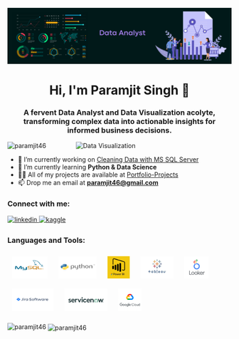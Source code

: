 
![logo](https://github.com/Paramjit46/Paramjit46/blob/main/Data%20Analyst.png)

<h1 align="center">Hi, I'm Paramjit Singh 👋</h1>
<h3 align="center">A fervent Data Analyst and Data Visualization acolyte, transforming complex data into actionable insights for informed business decisions.</h3>

<img align="right" alt="Data Visualization" width="350" src="https://user-images.githubusercontent.com/130072207/233847181-2d0bc9ea-b212-4833-8061-600079dfebc6.gif">


<p align="left"> <img src="https://komarev.com/ghpvc/?username=paramjit46&label=Profile%20views&color=0e75b6&style=flat" alt="paramjit46" /> </p>

- 🔭 I’m currently working on [Cleaning Data with MS SQL Server](https://github.com/Paramjit46/SQL)
- 🌱 I’m currently learning **Python & Data Science**
- 👨‍💻 All of my projects are available at [Portfolio-Projects](https://github.com/Paramjit46/Portfolio-Projects)
- 📫 Drop me an email at **paramjit46@gmail.com**

<h3 align="left">Connect with me:</h3>
<p align="left">
<a href="https://linkedin.com/in/paramjit46" target="_blank">
<img src=https://img.shields.io/badge/linkedin-%231E77B5.svg?&style=for-the-badge&logo=linkedin&logoColor=white alt=linkedin style="margin-bottom: 5px;" />
</a>
<a href="https://www.kaggle.com/paramjit46" target="_blank">
<img src=https://img.shields.io/badge/kaggle-%2344BAE8.svg?&style=for-the-badge&logo=kaggle&logoColor=white alt=kaggle style="margin-bottom: 5px;" />
</a>  
</div>  

<h3 align="left">Languages and Tools:</h3>
<p align="left"> <a href="https://www.mysql.com/" target="_blank"><img style="margin: 10px" src="https://github.com/Paramjit46/Paramjit46/blob/main/My%20SQL.png" alt="MySQL" height="50" /></a>  
<a href="https://www.python.org/" target="_blank"><img style="margin: 10px" src="https://github.com/Paramjit46/Paramjit46/blob/main/Python.png" alt="Python" height="50" /></a>  
<a href="https://powerbi.microsoft.com/en-us/" target="_blank"><img style="margin: 10px" src="https://github.com/Paramjit46/Paramjit46/blob/main/Power%20BI.png" alt="Power BI" height="50" /></a>  
<a href="https://www.tableau.com/" target="_blank"><img style="margin: 10px" src="https://github.com/Paramjit46/Paramjit46/blob/main/Tableau.png" alt="Tableau" height="50" /></a>  
<a href="https://www.looker.com/" target="_blank"><img style="margin: 10px" src="https://github.com/Paramjit46/Paramjit46/blob/main/Looker.png" alt="Looker" height="50" /></a>  
<a href="https://www.atlassian.com/software/jira" target="_blank"><img style="margin: 10px" src="https://github.com/Paramjit46/Paramjit46/blob/main/Jira.png" alt="Jira" height="50" /></a>  
<a href="https://www.servicenow.com/" target="_blank"><img style="margin: 10px" src="https://github.com/Paramjit46/Paramjit46/blob/main/Service%20Now.png" alt="Service Now" height="50" /></a>  
<a href="https://cloud.google.com/" target="_blank"><img style="margin: 10px" src="https://github.com/Paramjit46/Paramjit46/blob/main/Google%20Cloud.png" alt="GCP" height="50" /></a>  
</div>



<p><img align="left" src="https://github-readme-stats.vercel.app/api/top-langs?username=paramjit46&show_icons=true&locale=en&layout=compact" alt="paramjit46" /></p>

<p>&nbsp;<img align="center" src="https://github-readme-stats.vercel.app/api?username=paramjit46&show_icons=true&locale=en" alt="paramjit46" /></p>

